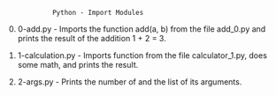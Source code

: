 				Python - Import Modules
0. 0-add.py - Imports the function add(a, b) from the file add_0.py and prints the result of the addition 1 + 2 = 3.

1. 1-calculation.py - Imports function from the file calculator_1.py, does some math, and prints the result.

2. 2-args.py - Prints the number of and the list of its arguments.

